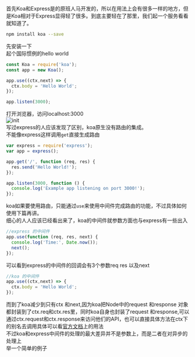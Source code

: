首先Koa和Express是的原班人马开发的，所以在用法上会有很多一样的地方，但是Koa相对于Express显得轻了很多。到底主要轻在了那里，我们起一个服务看看就知道了。   
```bash
npm install koa --save
```      
先安装一下    
起个国际惯例的hello world    
```JavaScript
const Koa = require('koa');
const app = new Koa();

app.use((ctx,next) => {
  ctx.body = 'Hello World';
});

app.listen(3000);
```    
打开浏览器，访问localhost:3000    
![init]()    
写过express的人应该发现了区别，koa原生没有路由的集成。    
不能像express这样调用`get`直接生成路由
```javascript
var express = require('express');
var app = express();

app.get('/', function (req, res) {
  res.send('Hello World!');
});

app.listen(3000, function () {
  console.log('Example app listening on port 3000!');
});
```   
koa如果要使用路由，只能通过`use`来使用中间件完成路由的功能，不过具体如何使用下篇再讲。    
细心的人人应该已经看出来了，koa的中间件就参数方面也与express有一些出入    
```javascript
//express 的中间件
app.use(function (req, res, next) {
  console.log('Time:', Date.now());
  next();
});
```    
可以看到express的中间件的回调会有3个参数req res 以及next   
```javascript
//koa 的中间件
app.use((ctx,next) => {
  ctx.body = 'Hello World';
});
```    
而到了koa减少到只有ctx 和next,因为koa把Node中的request 和response 对象都封装到了ctx.req和ctx.res里，同时koa自身也封装了request 和response,可以通过ctx.request和ctx.response来访问他们的API，也可以直接具体方法在ctx下的别名去调用具体可以看[官方文档](https://koa.bootcss.com/)上的用法      
不过koa和express中间件的处理的最大差异并不是参数上，而是二者在对异步的处理上    
举一个简单的例子    
```javascript

```